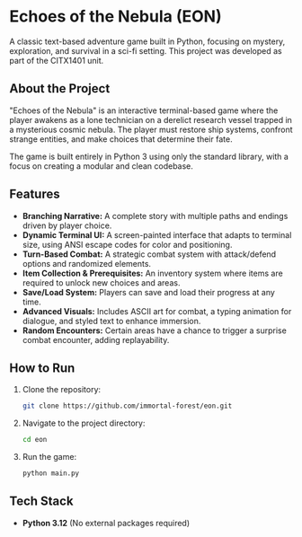 # Echoes of the Nebula (EON)

A classic text-based adventure game built in Python, focusing on mystery, exploration, and survival in a sci-fi setting. This project was developed as part of the CITX1401 unit.

## About the Project

"Echoes of the Nebula" is an interactive terminal-based game where the player awakens as a lone technician on a derelict research vessel trapped in a mysterious cosmic nebula. The player must restore ship systems, confront strange entities, and make choices that determine their fate.

The game is built entirely in Python 3 using only the standard library, with a focus on creating a modular and clean codebase.

## Features

- **Branching Narrative:** A complete story with multiple paths and endings driven by player choice.
- **Dynamic Terminal UI:** A screen-painted interface that adapts to terminal size, using ANSI escape codes for color and positioning.
- **Turn-Based Combat:** A strategic combat system with attack/defend options and randomized elements.
- **Item Collection & Prerequisites:** An inventory system where items are required to unlock new choices and areas.
- **Save/Load System:** Players can save and load their progress at any time.
- **Advanced Visuals:** Includes ASCII art for combat, a typing animation for dialogue, and styled text to enhance immersion.
- **Random Encounters:** Certain areas have a chance to trigger a surprise combat encounter, adding replayability.

## How to Run

1. Clone the repository:
   ```sh
   git clone https://github.com/immortal-forest/eon.git
   ```
1. Navigate to the project directory:
   ```sh
   cd eon
   ```
1. Run the game:
   ```sh
   python main.py
   ```

## Tech Stack

- **Python 3.12** (No external packages required)

